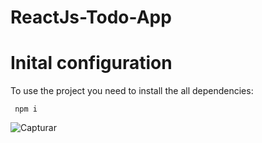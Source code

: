 # ReactJs-Todo-App

# Inital configuration

To use the project you need to install the all dependencies: 

```
 npm i

```
![Capturar](https://user-images.githubusercontent.com/49910898/66718643-830fdc00-edbc-11e9-82fb-2cacc1b7ae2b.PNG)
